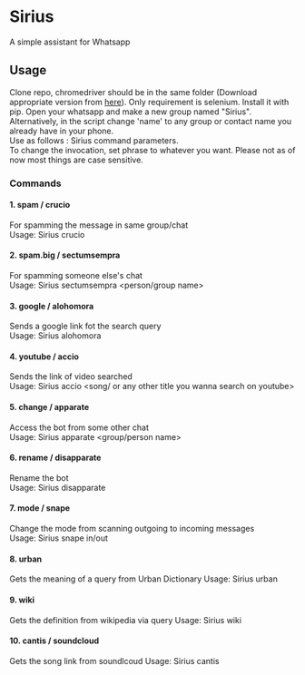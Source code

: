 # Sirius
A simple assistant for Whatsapp

## Usage
Clone repo, chromedriver should be in the same folder (Download appropriate version from [here](https://chromedriver.chromium.org/downloads)). Only requirement is selenium. Install it with pip. Open your whatsapp and make a new group named "Sirius".
Alternatively, in the script change 'name' to any group or contact name you already have in your phone.  
Use as follows : Sirius command parameters.  
To change the invocation, set phrase to whatever you want. Please not as of now most things are case sensitive.

### Commands 
#### 1. spam / crucio 
For spamming the message in same group/chat  
Usage: Sirius crucio <message> <count>

#### 2. spam.big / sectumsempra
For spamming someone else's chat  
Usage: Sirius sectumsempra <person/group name> <message> <count>

#### 3. google / alohomora
Sends a google link fot the search query  
Usage: Sirius alohomora <query>

#### 4. youtube / accio
Sends the link of video searched  
Usage: Sirius accio <song/ or any other title you wanna search on youtube>

#### 5. change / apparate
Access the bot from some other chat  
Usage: Sirius apparate <group/person name>

#### 6. rename / disapparate
Rename the bot  
Usage: Sirius disapparate <new name>

#### 7. mode / snape
Change the mode from scanning outgoing to incoming messages  
Usage: Sirius snape <name> in/out

#### 8. urban
Gets the meaning of a query from Urban Dictionary
Usage: Sirius urban <query>
  
#### 9. wiki
Gets the definition from wikipedia via query
Usage: Sirius wiki <query>

#### 10. cantis / soundcloud
Gets the song link from soundlcoud
Usage: Sirius cantis <query>
